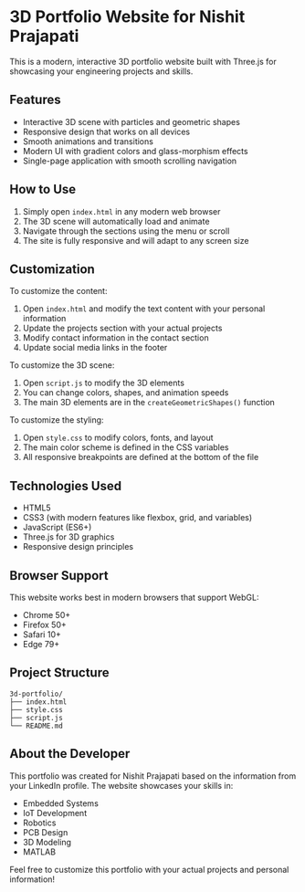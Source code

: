 # 3D Portfolio Website for Nishit Prajapati

This is a modern, interactive 3D portfolio website built with Three.js for showcasing your engineering projects and skills.

## Features

- Interactive 3D scene with particles and geometric shapes
- Responsive design that works on all devices
- Smooth animations and transitions
- Modern UI with gradient colors and glass-morphism effects
- Single-page application with smooth scrolling navigation

## How to Use

1. Simply open `index.html` in any modern web browser
2. The 3D scene will automatically load and animate
3. Navigate through the sections using the menu or scroll
4. The site is fully responsive and will adapt to any screen size

## Customization

To customize the content:

1. Open `index.html` and modify the text content with your personal information
2. Update the projects section with your actual projects
3. Modify contact information in the contact section
4. Update social media links in the footer

To customize the 3D scene:

1. Open `script.js` to modify the 3D elements
2. You can change colors, shapes, and animation speeds
3. The main 3D elements are in the `createGeometricShapes()` function

To customize the styling:

1. Open `style.css` to modify colors, fonts, and layout
2. The main color scheme is defined in the CSS variables
3. All responsive breakpoints are defined at the bottom of the file

## Technologies Used

- HTML5
- CSS3 (with modern features like flexbox, grid, and variables)
- JavaScript (ES6+)
- Three.js for 3D graphics
- Responsive design principles

## Browser Support

This website works best in modern browsers that support WebGL:
- Chrome 50+
- Firefox 50+
- Safari 10+
- Edge 79+

## Project Structure

```
3d-portfolio/
├── index.html
├── style.css
├── script.js
└── README.md
```

## About the Developer

This portfolio was created for Nishit Prajapati based on the information from your LinkedIn profile. The website showcases your skills in:
- Embedded Systems
- IoT Development
- Robotics
- PCB Design
- 3D Modeling
- MATLAB

Feel free to customize this portfolio with your actual projects and personal information!
